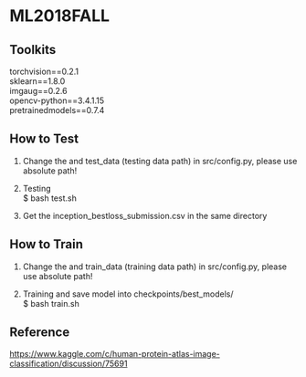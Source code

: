 # ML2018FALL

## Toolkits
torchvision==0.2.1  
sklearn==1.8.0    
imgaug==0.2.6  
opencv-python==3.4.1.15  
pretrainedmodels==0.7.4

## How to Test
1. Change the and test_data (testing data path) in src/config.py, please use absolute path!

2. Testing  
$ bash test.sh

3. Get the inception_bestloss_submission.csv in the same directory

## How to Train
1. Change the and train_data (training data path) in src/config.py, please use absolute path!

2. Training and save model into checkpoints/best_models/  
$ bash train.sh

## Reference
https://www.kaggle.com/c/human-protein-atlas-image-classification/discussion/75691